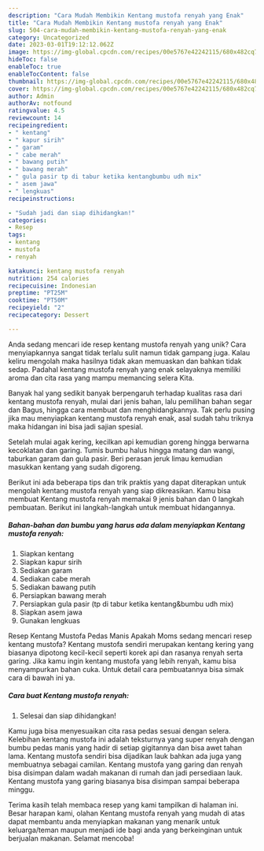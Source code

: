 ```yaml
---
description: "Cara Mudah Membikin Kentang mustofa renyah yang Enak"
title: "Cara Mudah Membikin Kentang mustofa renyah yang Enak"
slug: 504-cara-mudah-membikin-kentang-mustofa-renyah-yang-enak
category: Uncategorized
date: 2023-03-01T19:12:12.062Z
image: https://img-global.cpcdn.com/recipes/00e5767e42242115/680x482cq70/kentang-mustofa-renyah-foto-resep-utama.jpg
hideToc: false
enableToc: true
enableTocContent: false
thumbnail: https://img-global.cpcdn.com/recipes/00e5767e42242115/680x482cq70/kentang-mustofa-renyah-foto-resep-utama.jpg
cover: https://img-global.cpcdn.com/recipes/00e5767e42242115/680x482cq70/kentang-mustofa-renyah-foto-resep-utama.jpg
author: Admin
authorAv: notfound
ratingvalue: 4.5
reviewcount: 14
recipeingredient:
- " kentang"
- " kapur sirih"
- " garam"
- " cabe merah"
- " bawang putih"
- " bawang merah"
- " gula pasir tp di tabur ketika kentangbumbu udh mix"
- " asem jawa"
- " lengkuas"
recipeinstructions:

- "Sudah jadi dan siap dihidangkan!"
categories:
- Resep
tags:
- kentang
- mustofa
- renyah

katakunci: kentang mustofa renyah 
nutrition: 254 calories
recipecuisine: Indonesian
preptime: "PT25M"
cooktime: "PT50M"
recipeyield: "2"
recipecategory: Dessert

---
```





Anda sedang mencari ide resep kentang mustofa renyah yang unik? Cara menyiapkannya sangat tidak terlalu sulit namun tidak gampang juga. Kalau keliru mengolah maka hasilnya tidak akan memuaskan dan bahkan tidak sedap. Padahal kentang mustofa renyah yang enak selayaknya memiliki aroma dan cita rasa yang mampu memancing selera Kita.





Banyak hal yang sedikit banyak berpengaruh terhadap kualitas rasa dari kentang mustofa renyah, mulai dari jenis bahan, lalu pemilihan bahan segar dan Bagus, hingga cara membuat dan menghidangkannya. Tak perlu pusing jika mau menyiapkan kentang mustofa renyah enak,      asal sudah tahu triknya maka hidangan ini bisa jadi sajian spesial.














Setelah mulai agak kering, kecilkan api kemudian goreng hingga berwarna kecoklatan dan garing. Tumis bumbu halus hingga matang dan wangi, taburkan garam dan gula pasir. Beri perasan jeruk limau kemudian masukkan kentang yang sudah digoreng.






Berikut ini ada beberapa tips dan trik praktis yang dapat diterapkan untuk mengolah kentang mustofa renyah yang siap dikreasikan. Kamu bisa membuat Kentang mustofa renyah memakai 9 jenis bahan dan 0 langkah pembuatan. Berikut ini langkah-langkah untuk membuat hidangannya.

<!--inarticleads1-->

##### Bahan-bahan dan bumbu yang harus ada dalam menyiapkan Kentang mustofa renyah:

1. Siapkan  kentang
1. Siapkan  kapur sirih
1. Sediakan  garam
1. Sediakan  cabe merah
1. Sediakan  bawang putih
1. Persiapkan  bawang merah
1. Persiapkan  gula pasir (tp di tabur ketika kentang&amp;bumbu udh mix)
1. Siapkan  asem jawa
1. Gunakan  lengkuas


Resep Kentang Mustofa Pedas Manis Apakah Moms sedang mencari resep kentang mustofa? Kentang mustofa sendiri merupakan kentang kering yang biasanya dipotong kecil-kecil seperti korek api dan rasanya renyah serta garing. Jika kamu ingin kentang mustofa yang lebih renyah, kamu bisa menyampurkan bahan cuka. Untuk detail cara pembuatannya bisa simak cara di bawah ini ya. 

<!--inarticleads2-->

##### Cara buat Kentang mustofa renyah:


1. Selesai dan siap dihidangkan!

Kamu juga bisa menyesuaikan cita rasa pedas sesuai dengan selera. Kelebihan kentang mustofa ini adalah teksturnya yang super renyah dengan bumbu pedas manis yang hadir di setiap gigitannya dan bisa awet tahan lama. Kentang mustofa sendiri bisa dijadikan lauk bahkan ada juga yang membuatnya sebagai camilan. Kentang mustofa yang garing dan renyah bisa disimpan dalam wadah makanan di rumah dan jadi persediaan lauk. Kentang mustofa yang garing biasanya bisa disimpan sampai beberapa minggu. 

Terima kasih telah membaca resep yang kami tampilkan di halaman ini. Besar harapan kami, olahan Kentang mustofa renyah yang mudah di atas dapat membantu anda menyiapkan makanan yang menarik untuk keluarga/teman maupun menjadi ide bagi anda yang berkeinginan untuk berjualan makanan. Selamat mencoba!
